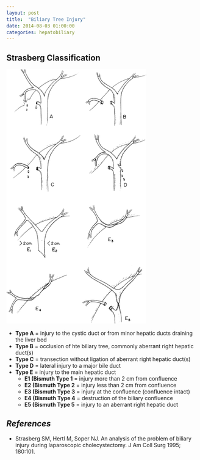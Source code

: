 ```yaml
---
layout: post
title:  "Biliary Tree Injury"
date: 2014-08-03 01:00:00
categories: hepatobiliary
---
```


## Strasberg Classification

<img src="/assets/2014-08-03-biliary-tree-injury/strasberg.png" alt="strasberg-classification" class="center">

* **Type A** = injury to the cystic duct or from minor hepatic ducts draining the liver bed
* **Type B** = occlusion of hte biliary tree, commonly aberrant right hepatic duct(s)
* **Type C** = transection without ligation of aberrant right hepatic duct(s)
* **Type D** = lateral injury to a major bile duct
* **Type E** = injury to the main hepatic duct
  * **E1 (Bismuth Type 1** = injury more than 2 cm from confluence
  * **E2 (Bismuth Type 2** = injury less than 2 cm from confluence
  * **E3 (Bismuth Type 3** = injury at the confluence (confluence intact)
  * **E4 (Bismuth Type 4** = destruction of the biliary confluence
  * **E5 (Bismuth Type 5** = injury to an aberrant right hepatic duct

## *References*
* Strasberg SM, Hertl M, Soper NJ. An analysis of the problem of biliary injury during laparoscopic cholecystectomy. J Am Coll Surg 1995; 180:101.
